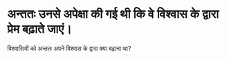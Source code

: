 # अन्ततः उनसे अपेक्षा की गई थी कि वे विश्वास के द्वारा प्रेम बढ़ाते जाएं।
विश्वासियों को अन्ततः अपने विश्वास के द्वारा क्या बढ़ाना था?
